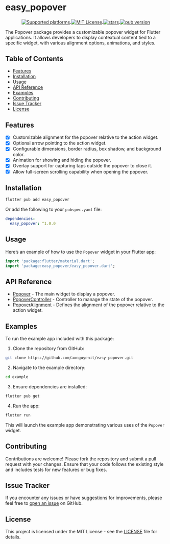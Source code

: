 # easy_popover

<p align="center">
  <a href="https://github.com/axnguyenit/easy-popover">
    <img align="center" src="https://img.shields.io/badge/platforms-iOS%20%7C%20macOS%20%7C%20Android%20%7C%20Linux%20%7C%20Windows%20%7C%20Web-green.svg" alt="Supported platforms" />
  </a>
  <a href="https://img.shields.io/badge/License-MIT-green">
    <img align="center" src="https://img.shields.io/badge/License-MIT-green" alt="MIT License">
  </a>
  <a href="https://github.com/axnguyenit/easy-popover/stargazers">
    <img align="center" src="https://img.shields.io/github/stars/axnguyenit/easy-popover?style=flat&logo=github&colorB=green&label=stars" alt="stars">
  </a>
  <a href="https://pub.dev/packages/easy_popover">
    <img align="center" src="https://img.shields.io/pub/v/easy_popover.svg?" alt="pub version">
  </a>
<p >

The Popover package provides a customizable popover widget for Flutter applications. It allows developers to display contextual content tied to a specific widget, with various alignment options, animations, and styles.

## Table of Contents

- [Features](#features)
- [Installation](#installation)
- [Usage](#usage)
- [API Reference](#api-reference)
- [Examples](#examples)
- [Contributing](#contributing)
- [Issue Tracker](#issue-tracker)
- [License](#license)

## Features

- [x] Customizable alignment for the popover relative to the action widget.
- [x] Optional arrow pointing to the action widget.
- [x] Configurable dimensions, border radius, box shadow, and background color.
- [x] Animation for showing and hiding the popover.
- [x] Overlay support for capturing taps outside the popover to close it.
- [x] Allow full-screen scrolling capability when opening the popover.

## Installation

```bash
flutter pub add easy_popover
```

Or add the following to your `pubspec.yaml` file:

```yaml
dependencies:
  easy_popover: ^1.0.0
```

## Usage

Here’s an example of how to use the `Popover` widget in your Flutter app:

```dart
import 'package:flutter/material.dart';
import 'package:easy_popover/easy_popover.dart';
```

## API Reference

- [Popover](https://github.com/axnguyenit/easy-popover/blob/master/lib/src/popover/popover.dart) - The main widget to display a popover.
- [PopoverController](https://github.com/axnguyenit/easy-popover/blob/master/lib/src/popover/popover_controller.dart) - Controller to manage the state of the popover.
- [PopoverAlignment](https://github.com/axnguyenit/easy-popover/blob/master/lib/src/popover/popover_alignment.dart) - Defines the alignment of the popover relative to the action widget.

## Examples

To run the example app included with this package:

1. Clone the repository from GitHub:

```bash
git clone https://github.com/axnguyenit/easy-popover.git
```

2. Navigate to the example directory:

```bash
cd example
```

3. Ensure dependencies are installed:

```bash
flutter pub get
```

4. Run the app:

```bash
flutter run
```

This will launch the example app demonstrating various uses of the `Popover` widget.

## Contributing

Contributions are welcome! Please fork the repository and submit a pull request with your changes. Ensure that your code follows the existing style and includes tests for new features or bug fixes.

## Issue Tracker

If you encounter any issues or have suggestions for improvements, please feel free to [open an issue](https://github.com/axnguyenit/easy-popover/issues) on GitHub.

## License

This project is licensed under the MIT License - see the [LICENSE](https://github.com/axnguyenit/easy-popover/blob/master/LICENSE) file for details.
